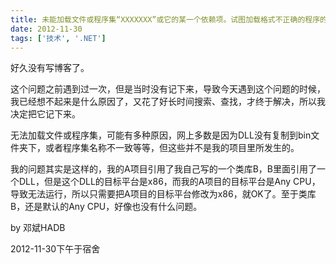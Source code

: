```yaml
---
title: 未能加载文件或程序集“XXXXXXX”或它的某一个依赖项。试图加载格式不正确的程序的解决方法
date: 2012-11-30
tags: ['技术', '.NET']
---
```


好久没有写博客了。

这个问题之前遇到过一次，但是当时没有记下来，导致今天遇到这个问题的时候，我已经想不起来是什么原因了，又花了好长时间搜索、查找，才终于解决，所以我决定把它记下来。

无法加载文件或程序集，可能有多种原因，网上多数是因为DLL没有复制到bin文件夹下，或者程序集名称不一致等等，但这些并不是我的项目里所发生的。

我的问题其实是这样的，我的A项目引用了我自己写的一个类库B，B里面引用了一个DLL，但是这个DLL的目标平台是x86，而我的A项目的目标平台是Any CPU，导致无法运行，所以只需要把A项目的目标平台修改为x86，就OK了。至于类库B，还是默认的Any CPU，好像也没有什么问题。

by 邓斌HADB

2012-11-30下午于宿舍
